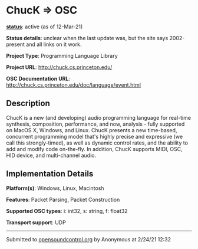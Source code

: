 # ChucK => OSC

**[status](../implementation-status.html)**: active (as of 12-Mar-21)

**Status details**: 
unclear when the last update was, but the site says 2002-present and all links on it work. 

**Project Type**: Programming Language Library

**Project URL**: <http://chuck.cs.princeton.edu/>

**OSC Documentation URL**: <http://chuck.cs.princeton.edu/doc/language/event.html>

## Description

ChucK is a new (and developing) audio programming language for real-time synthesis, composition, performance, and now, analysis - fully supported on MacOS X, Windows, and Linux. ChucK presents a new time-based, concurrent programming model that's highly precise and expressive (we call this strongly-timed), as well as dynamic control rates, and the ability to add and modify code on-the-fly. In addition, ChucK supports MIDI, OSC, HID device, and multi-channel audio.

## Implementation Details

**Platform(s)**: Windows, Linux, Macintosh

**Features**: Packet Parsing, Packet Construction

**Supported OSC types**: i: int32, s: string, f: float32

**Transport support**: UDP

---
Submitted to [opensoundcontrol.org](https://opensoundcontrol.org) by Anonymous at 2/24/21 12:32
